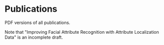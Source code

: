 # Publications
PDF versions of all publications. 

Note that "Improving Facial Attribute Recognition with Attribute Localization Data" is an incomplete draft.
